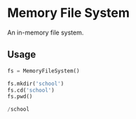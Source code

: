 # Memory File System
An in-memory file system.

## Usage

```python
fs = MemoryFileSystem()

fs.mkdir('school')
fs.cd('school')
fs.pwd()

/school

```